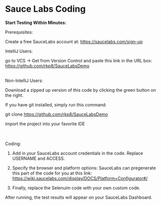 # Sauce Labs Coding


<b>Start Testing Within Minutes:</b>

Prerequisites:

Create a free SauceLabs account at:
https://saucelabs.com/sign-up

IntelliJ Users: 

go to VCS -> Get from Version Control and paste this link in the URL box: https://github.com/rkp8/SauceLabsDemo
<br></br>

Non-IntelliJ Users:

Download a zipped up version of this code by clicking the green button on the right.

If you have git installed, simply run this command:

git clone https://github.com/rkp8/SauceLabsDemo

import the project into your favorite IDE


<br></br>
Coding:

1. Add in your SauceLabs account credentials in the code. Replace USERNAME and ACCESS.


2. Specify the browser and platform options:
  SauceLabs can pregenerate this part of the code for you at this link: https://wiki.saucelabs.com/display/DOCS/Platform+Configurator#/



3. Finally, replace the Selenuim code with your own custom code.



After running, the test results will appear on your SauceLabs Dashboard.

